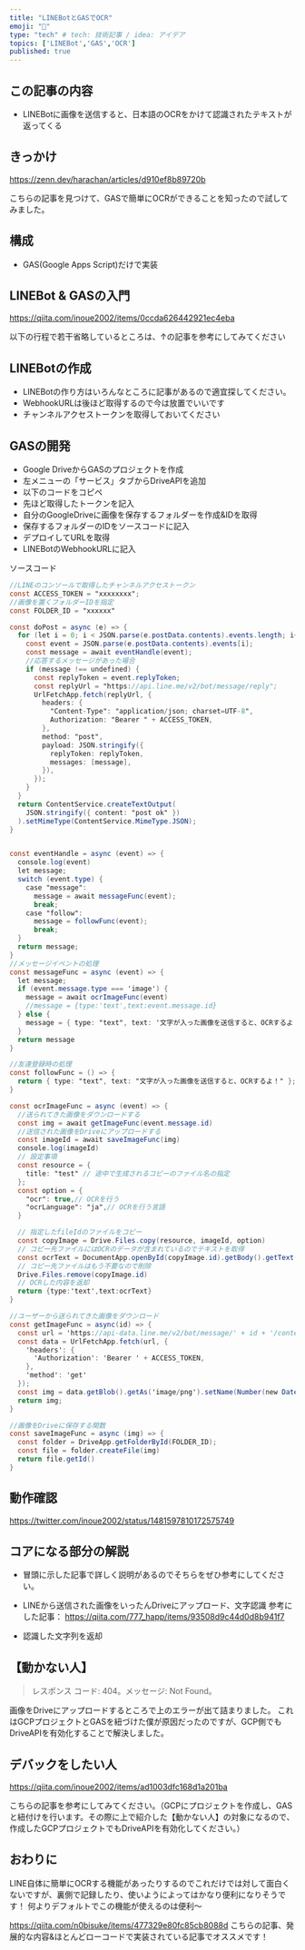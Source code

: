 ```yaml
---
title: "LINEBotとGASでOCR"
emoji: "📸"
type: "tech" # tech: 技術記事 / idea: アイデア
topics: ['LINEBot','GAS','OCR']
published: true
---
```


## この記事の内容
- LINEBotに画像を送信すると、日本語のOCRをかけて認識されたテキストが返ってくる

## きっかけ
https://zenn.dev/harachan/articles/d910ef8b89720b

こちらの記事を見つけて、GASで簡単にOCRができることを知ったので試してみました。

## 構成
- GAS(Google Apps Script)だけで実装

## LINEBot & GASの入門
https://qiita.com/inoue2002/items/0ccda626442921ec4eba

以下の行程で若干省略しているところは、↑の記事を参考にしてみてください

## LINEBotの作成
- LINEBotの作り方はいろんなところに記事があるので適宜探してください。
- WebhookURLは後ほど取得するので今は放置でいいです
- チャンネルアクセストークンを取得しておいてください

## GASの開発
- Google DriveからGASのプロジェクトを作成
- 左メニューの「サービス」タブからDriveAPIを追加
- 以下のコードをコピペ
- 先ほど取得したトークンを記入
- 自分のGoogleDriveに画像を保存するフォルダーを作成&IDを取得
- 保存するフォルダーのIDをソースコードに記入
- デプロイしてURLを取得
- LINEBotのWebhookURLに記入

ソースコード

```index.gs
//LINEのコンソールで取得したチャンネルアクセストークン
const ACCESS_TOKEN = "xxxxxxxx";
//画像を置くフォルダーIDを指定
const FOLDER_ID = "xxxxxx"

const doPost = async (e) => {
  for (let i = 0; i < JSON.parse(e.postData.contents).events.length; i++) {
    const event = JSON.parse(e.postData.contents).events[i];
    const message = await eventHandle(event);
    //応答するメッセージがあった場合
    if (message !== undefined) {
      const replyToken = event.replyToken;
      const replyUrl = "https://api.line.me/v2/bot/message/reply";
      UrlFetchApp.fetch(replyUrl, {
        headers: {
          "Content-Type": "application/json; charset=UTF-8",
          Authorization: "Bearer " + ACCESS_TOKEN,
        },
        method: "post",
        payload: JSON.stringify({
          replyToken: replyToken,
          messages: [message],
        }),
      });
    }
  }
  return ContentService.createTextOutput(
    JSON.stringify({ content: "post ok" })
  ).setMimeType(ContentService.MimeType.JSON);
}


const eventHandle = async (event) => {
  console.log(event)
  let message;
  switch (event.type) {
    case "message":
      message = await messageFunc(event);
      break;
    case "follow":
      message = followFunc(event);
      break;
  }
  return message;
}
//メッセージイベントの処理
const messageFunc = async (event) => {
  let message;
  if (event.message.type === 'image') {
    message = await ocrImageFunc(event)
    //message = {type:'text',text:event.message.id}
  } else {
    message = { type: "text", text: '文字が入った画像を送信すると、OCRするよ！' }
  }
  return message
}

//友達登録時の処理
const followFunc = () => {
  return { type: "text", text: "文字が入った画像を送信すると、OCRするよ！" };
}

const ocrImageFunc = async (event) => {
  //送られてきた画像をダウンロードする
  const img = await getImageFunc(event.message.id)
  //送信された画像をDriveにアップロードする
  const imageId = await saveImageFunc(img)
  console.log(imageId)
  // 設定事項
  const resource = {
    title: "test" // 途中で生成されるコピーのファイル名の指定
  };
  const option = {
    "ocr": true,// OCRを行う
    "ocrLanguage": "ja",// OCRを行う言語
  }

  // 指定したfileIdのファイルをコピー
  const copyImage = Drive.Files.copy(resource, imageId, option)
  // コピー先ファイルにはOCRのデータが含まれているのでテキストを取得
  const ocrText = DocumentApp.openById(copyImage.id).getBody().getText();
  // コピー先ファイルはもう不要なので削除
  Drive.Files.remove(copyImage.id)
  // OCRした内容を返却
  return {type:'text',text:ocrText}
}

//ユーザーから送られてきた画像をダウンロード
const getImageFunc = async(id) => {
  const url = 'https://api-data.line.me/v2/bot/message/' + id + '/content';
  const data = UrlFetchApp.fetch(url, {
    'headers': {
      'Authorization': 'Bearer ' + ACCESS_TOKEN,
    },
    'method': 'get'
  });
  const img = data.getBlob().getAs('image/png').setName(Number(new Date()) + '.png');
  return img;
}

//画像をDriveに保存する関数
const saveImageFunc = async (img) => {
  const folder = DriveApp.getFolderById(FOLDER_ID);
  const file = folder.createFile(img)
  return file.getId()
}
```

## 動作確認

https://twitter.com/inoue2002/status/1481597810172575749


## コアになる部分の解説
- 冒頭に示した記事で詳しく説明があるのでそちらをぜひ参考にしてください。
- LINEから送信された画像をいったんDriveにアップロード、文字認識
参考にした記事：
https://qiita.com/777_happ/items/93508d9c44d0d8b941f7

- 認識した文字列を返却

## 【動かない人】
 >レスポンス コード: 404。メッセージ: Not Found。

画像をDriveにアップロードするところで上のエラーが出て詰まりました。
これはGCPプロジェクトとGASを紐づけた僕が原因だったのですが、GCP側でもDriveAPIを有効化することで解決しました。

## デバックをしたい人
https://qiita.com/inoue2002/items/ad1003dfc168d1a201ba

こちらの記事を参考にしてみてください。（GCPにプロジェクトを作成し、GASと紐付けを行います。その際に上で紹介した【動かない人】の対象になるので、作成したGCPプロジェクトでもDriveAPIを有効化してください。）

## おわりに
LINE自体に簡単にOCRする機能があったりするのでこれだけでは対して面白くないですが、裏側で記録したり、使いようによってはかなり便利になりそうです！
何よりデフォルトでこの機能が使えるのは便利〜

https://qiita.com/n0bisuke/items/477329e80fc85cb8088d
こちらの記事、発展的な内容&ほとんどローコードで実装されている記事でオススメです！